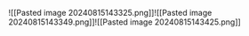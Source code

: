 ![[Pasted image 20240815143325.png]]![[Pasted image 20240815143349.png]]![[Pasted image 20240815143425.png]]
